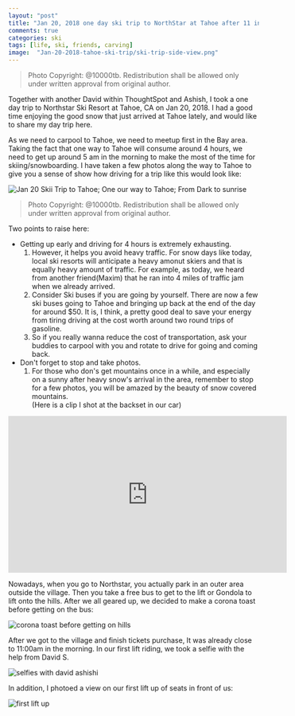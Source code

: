 ```yaml
---
layout: "post"
title: "Jan 20, 2018 one day ski trip to NorthStar at Tahoe after 11 inches of snow"
comments: true
categories: ski
tags: [life, ski, friends, carving]
image:  "Jan-20-2018-tahoe-ski-trip/ski-trip-side-view.png"
---
```


> Photo Copyright: @10000tb. Redistribution shall be allowed only under written approval from original author.

Together with another David within ThoughtSpot and Ashish, I took a one day trip to Northstar Ski Resort at Tahoe, CA on Jan 20, 2018. I had a good time enjoying the good snow that just arrived at Tahoe lately, and would like to share my day trip here.  
  
  
As we need to carpool to Tahoe, we need to meetup first in the Bay area. Taking the fact that one way to Tahoe will consume around 4 hours, we need to get up around 5 am in the morning to make the most of the time for skiing/snowboarding. I have taken a few photos along the way to Tahoe to give you a sense of show how driving for a trip like this would look like:  
  
![Jan 20 Skii Trip to Tahoe; One our way to Tahoe; From Dark to sunrise](/assets/img/Jan-20-2018-tahoe-ski-trip/jan-20-ski-triip-going-from-dark-to-sunrise.png)

> Photo Copyright: @10000tb. Redistribution shall be allowed only under written approval from original author.


Two points to raise here:  
* Getting up early and driving for 4 hours is extremely exhausting.
  1. However, it helps you avoid heavy traffic. For snow days like today, local ski resorts will anticipate a heavy amonut skiers and that is equally heavy amount of traffic. For example, as today, we heard from another friend(Maxim) that he ran into 4 miles of traffic jam when we already arrived. 
  2. Consider Ski buses if you are going by yourself. There are now a few ski buses going to Tahoe and bringing up back at the end of the day for around $50. It is, I think, a pretty good deal to save your energy from tiring driving at the cost worth around two round trips of gasoline.
  3. So if you really wanna reduce the cost of transportation, ask your buddies to carpool with you and rotate to drive for going and coming back.  
* Don't forget to stop and take photos.
  1. For those who don's get mountains once in a while, and especially on a sunny after heavy snow's arrival in the area, remember to stop for a few photos, you will be amazed by the beauty of snow covered mountains.  
(Here is a clip I shot at the backset in our car)  

<iframe width="560" height="315" src="https://www.youtube.com/embed/OGswSvXUOxU" frameborder="0" allow="autoplay; encrypted-media" allowfullscreen></iframe>

 
Nowadays, when you go to Northstar, you actually park in an outer area outside the village. Then you take a free bus to get to the lift or Gondola to lift onto the hills. After we all geared up, we decided to make a corona toast before getting on the bus:  

![corona toast before getting on hills](/assets/img/Jan-20-2018-tahoe-ski-trip/corona-toast-before-getting-on-hills.JPG)

  
After we got to the village and finish tickets purchase, It was already close to 11:00am in the morning. In our first lift riding, we took a selfie with the help from David S.  

![selfies with david ashishi](/assets/img/Jan-20-2018-tahoe-ski-trip/selfies-with-david-ashish.JPG)

In addition, I photoed a view on our first lift up of seats in front of us:  

![first lift up](/assets/img/Jan-20-2018-tahoe-ski-trip/first-lift-up.JPG)

